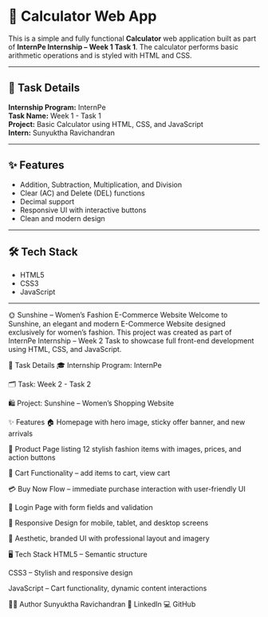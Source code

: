 # 🔢 Calculator Web App

This is a simple and fully functional **Calculator** web application built as part of **InternPe Internship – Week 1 Task 1**. The calculator performs basic arithmetic operations and is styled with HTML and CSS.

---

## 📌 Task Details

**Internship Program:** InternPe  
**Task Name:** Week 1 - Task 1  
**Project:** Basic Calculator using HTML, CSS, and JavaScript  
**Intern:** Sunyuktha Ravichandran

---

## ✨ Features

- Addition, Subtraction, Multiplication, and Division
- Clear (AC) and Delete (DEL) functions
- Decimal support
- Responsive UI with interactive buttons
- Clean and modern design

---

## 🛠️ Tech Stack

- HTML5  
- CSS3  
- JavaScript

---
🌞 Sunshine – Women’s Fashion E-Commerce Website
Welcome to Sunshine, an elegant and modern E-Commerce Website designed exclusively for women’s fashion. This project was created as part of InternPe Internship – Week 2 Task to showcase full front-end development using HTML, CSS, and JavaScript.

📌 Task Details
🎓 Internship Program: InternPe

🗂️ Task: Week 2 - Task 2

🛍️ Project: Sunshine – Women’s Shopping Website

✨ Features
🏠 Homepage with hero image, sticky offer banner, and new arrivals

👗 Product Page listing 12 stylish fashion items with images, prices, and action buttons

🛒 Cart Functionality – add items to cart, view cart

💳 Buy Now Flow – immediate purchase interaction with user-friendly UI

🔐 Login Page with form fields and validation

📱 Responsive Design for mobile, tablet, and desktop screens

💅 Aesthetic, branded UI with professional layout and imagery

🖥️ Tech Stack
HTML5 – Semantic structure

CSS3 – Stylish and responsive design

JavaScript – Cart functionality, dynamic content interactions


🧑‍💻 Author
Sunyuktha Ravichandran
🔗 LinkedIn
💻 GitHub
